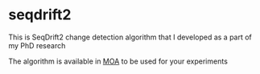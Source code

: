 # seqdrift2
This is SeqDrift2 change detection algorithm that I developed as a part of my PhD research

The algorithm is available in [MOA](https://github.com/Waikato/moa/blob/master/moa/src/main/java/moa/classifiers/core/driftdetection/SeqDrift2ChangeDetector.java) to be used for your experiments
